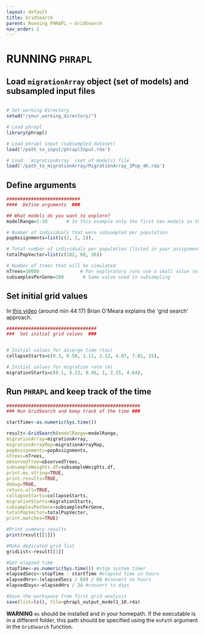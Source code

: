 ```yaml
---
layout: default
title: GridSearch
parent: Running PHRAPL – GridSearch
nav_order: 2
---
```


RUNNING `PHRAPL`
=======


## Load `migrationArray` object (set of models) and subsampled input files

```r

# Set working Directory
setwd("/your_working_directory/")

# Load phrapl
library(phrapl)

# Load phrapl input (subsampled dataset)
load('/path_to_input/phraplInput.rda')

# Load  `migrationArray` (set of models) file
load('/path_to_migrationArray/MigrationArray_3Pop_4K.rda')
```

## Define arguments

```r
###########################
####  Define arguments  ###

## What models do you want to explore?
modelRange=1:10       # In this example only the first ten models in the migrationArray object will be explored

# Number of individuals that were subsampled per population
popAssignments=list(c(2, 2, 2)),

# Total number of individuals per population (listed in your assignment file)
totalPopVector=list(c(102, 60, 36))

# Number of trees that will be simulated
nTrees=10000               # For exploratory runs use a small value (e.g. 10)
subsamplesPerGene=200       # Same value used in subsampling
```

## Set initial grid values

In [this video](https://www.youtube.com/watch?v=UC4Mj1K6c0k) (around min 44:17) Brian O'Meara explains the 'grid search' approach.


```r
#################################
###  Set initial grid values  ###


# Initial values for diverge time (tau)
collapseStarts=c(0.3, 0.58, 1.11, 2.12, 4.07, 7.81, 15),

# Initial values for migration rate (m)
migrationStarts=c(0.1, 0.22, 0.46, 1, 2.15, 4.64),
```

## Run `PHRAPL` and keep track of the time

```r
#################################################
### Run GridSearch and keep track of the time ###

startTime<-as.numeric(Sys.time())

result<-GridSearch(modelRange=modelRange,
migrationArray=migrationArray,
migrationArrayMap=migrationArrayMap,
popAssignments=popAssignments,
nTrees=nTrees,
observedTree=observedTrees,
subsampleWeights.df=subsampleWeights.df,
print.ms.string=TRUE,
print.results=TRUE,
debug=TRUE,
return.all=TRUE,
collapseStarts=collapseStarts,
migrationStarts=migrationStarts,
subsamplesPerGene=subsamplesPerGene,
totalPopVector=totalPopVector,
print.matches=TRUE)

#Print summary results
print(result[[1]])

#Make dedicated grid list
gridList<-result[[1]]

#Get elapsed time
stopTime<-as.numeric(Sys.time()) #stop system timer
elapsedSecs<-stopTime - startTime #elapsed time in hours
elapsedHrs<-(elapsedSecs / 60) / 60 #convert to hours
elapsedDays<-elapsedHrs / 24 #convert to days

#Save the workspace from first grid analysis
save(list=ls(), file=phrapl_output_model1_10.rda)

```


**WARNING**
`ms` should be installed and in your homepath. If the executable is in a different folder, this path should be specified using the `msPath` argument in the `GridSearch` function.


